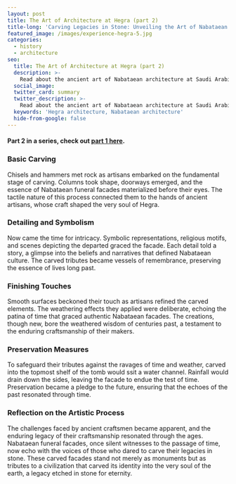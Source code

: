 ```yaml
---
layout: post
title: The Art of Architecture at Hegra (part 2)
title-long: 'Carving Legacies in Stone: Unveiling the Art of Nabataean Funeral Facades'
featured_image: /images/experience-hegra-5.jpg
categories:
  - history
  - architecture
seo:
  title: The Art of Architecture at Hegra (part 2)
  description: >-
    Read about the ancient art of Nabataean architecture at Saudi Arabia's first UNESCO World Heritage Site, Hegra, from basic carving to preservation measures. 
  social_image:
  twitter_card: summary
  twitter_description: >-
    Read about the ancient art of Nabataean architecture at Saudi Arabia's first UNESCO World Heritage Site, Hegra, from basic carving to preservation measures. 
  keywords: 'Hegra architecture, Nabataean architecture'
  hide-from-google: false  
---
```

#### Part 2 in a series, check out [part 1 here](/posts/art-of-architechture-at-hegra.md).

### **Basic Carving**

Chisels and hammers met rock as artisans embarked on the fundamental stage of carving. Columns took shape, doorways emerged, and the essence of Nabataean funeral facades materialized before their eyes. The tactile nature of this process connected them to the hands of ancient artisans, whose craft shaped the very soul of Hegra.

### **Detailing and Symbolism**

Now came the time for intricacy. Symbolic representations, religious motifs, and scenes depicting the departed graced the facade. Each detail told a story, a glimpse into the beliefs and narratives that defined Nabataean culture. The carved tributes became vessels of remembrance, preserving the essence of lives long past.

### **Finishing Touches**

Smooth surfaces beckoned their touch as artisans refined the carved elements. The weathering effects they applied were deliberate, echoing the patina of time that graced authentic Nabataean facades. The creations, though new, bore the weathered wisdom of centuries past, a testament to the enduring craftsmanship of their makers.

### **Preservation Measures**

To safeguard their tributes against the ravages of time and weather, carved into the topmost shelf of the tomb would ssit a water channel. Rainfall would drain down the sides, leaving the facade to endue the test of time. Preservation became a pledge to the future, ensuring that the echoes of the past resonated through time.

### **Reflection on the Artistic Process**

The challenges faced by ancient craftsmen became apparent, and the enduring legacy of their craftsmanship resonated through the ages. Nabataean funeral facades, once silent witnesses to the passage of time, now echo with the voices of those who dared to carve their legacies in stone. These carved facades stand not merely as monuments but as tributes to a civilization that carved its identity into the very soul of the earth, a legacy etched in stone for eternity.